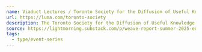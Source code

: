 ```yaml
---
name: Viaduct Lectures / Toronto Society for the Diffusion of Useful Knowledge
url: https://luma.com/toronto-society
description: The Toronto Society for the Diffusion of Useful Knowledge
source: https://lightmorning.substack.com/p/weave-report-summer-2025-edition
tags:
  - type/event-series
---
```

